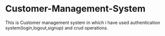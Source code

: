 # Customer-Management-System
This is Customer management system in which i  have used authentication system(login,logout,signup) and crud operations.
